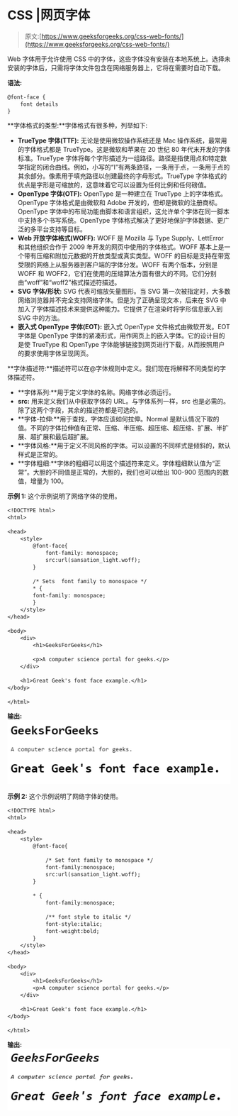 # CSS |网页字体

> 原文:[https://www.geeksforgeeks.org/css-web-fonts/](https://www.geeksforgeeks.org/css-web-fonts/)

Web 字体用于允许使用 CSS 中的字体，这些字体没有安装在本地系统上。选择未安装的字体后，只需将字体文件包含在网络服务器上，它将在需要时自动下载。

**语法:**

```
@font-face {
    font details
}

```

**字体格式的类型:**字体格式有很多种，列举如下:

*   **TrueType 字体(TTF):** 无论是使用微软操作系统还是 Mac 操作系统，最常用的字体格式都是 TrueType。这是微软和苹果在 20 世纪 80 年代末开发的字体标准。TrueType 字体将每个字形描述为一组路径。路径是指使用点和特定数学指定的闭合曲线。例如，小写的“I”有两条路径，一条用于点，一条用于点的其余部分。像素用于填充路径以创建最终的字母形式。TrueType 字体格式的优点是字形是可缩放的，这意味着它可以设置为任何比例和任何磅值。
*   **OpenType 字体(OTF):** OpenType 是一种建立在 TrueType 上的字体格式。OpenType 字体格式是由微软和 Adobe 开发的，但却是微软的注册商标。OpenType 字体中的布局功能由脚本和语言组织，这允许单个字体在同一脚本中支持多个书写系统。OpenType 字体格式解决了更好地保护字体数据、更广泛的多平台支持等目标。
*   **Web 开放字体格式(WOFF):** WOFF 是 Mozilla 与 Type Supply、LettError 和其他组织合作于 2009 年开发的网页中使用的字体格式。WOFF 基本上是一个带有压缩和附加元数据的开放类型或真实类型。WOFF 的目标是支持在带宽受限的网络上从服务器到客户端的字体分发。WOFF 有两个版本，分别是 WOFF 和 WOFF2，它们在使用的压缩算法方面有很大的不同。它们分别由“woff”和“woff2”格式描述符描述。
*   **SVG 字体/形状:** SVG 代表可缩放矢量图形。当 SVG 第一次被指定时，大多数网络浏览器并不完全支持网络字体。但是为了正确呈现文本，后来在 SVG 中加入了字体描述技术来提供这种能力。它提供了在渲染时将字形信息嵌入到 SVG 中的方法。
*   **嵌入式 OpenType 字体(EOT):** 嵌入式 OpenType 文件格式由微软开发。EOT 字体是 OpenType 字体的紧凑形式，用作网页上的嵌入字体。它的设计目的是使 TrueType 和 OpenType 字体能够链接到网页进行下载，从而按照用户的要求使用字体呈现网页。

**字体描述符:**描述符可以在@字体规则中定义。我们现在将解释不同类型的字体描述符。

*   **字体系列:**用于定义字体的名称。网络字体必须运行。
*   **src:** 用来定义我们从中获取字体的 URL。与字体系列一样，src 也是必需的。除了这两个字段，其余的描述符都是可选的。
*   **字体-拉伸:**用于查找，字体应该如何拉伸。Normal 是默认情况下取的值。不同的字体拉伸值有正常、压缩、半压缩、超压缩、超压缩、扩展、半扩展、超扩展和最后超扩展。
*   **字体风格:**用于定义不同风格的字体。可以设置的不同样式是倾斜的，默认样式是正常的。
*   **字体粗细:**字体的粗细可以用这个描述符来定义。字体粗细默认值为“正常”。大胆的不同值是正常的，大胆的，我们也可以给出 100-900 范围内的数值，增量为 100。

**示例 1:** 这个示例说明了网络字体的使用。

```
<!DOCTYPE html>
<html>

<head>
    <style> 
        @font-face{
            font-family: monospace;
            src:url(sansation_light.woff);
        }

        /* Sets  font family to monospace */
        * {
        font-family: monospace; 
        }
    </style>
</head>

<body>
    <div>
        <h1>GeeksForGeeks</h1>

        <p>A computer science portal for geeks.</p>
    </div>

    <h1>Great Geek's font face example.</h1>
</body>

</html>                    
```

**输出:**
![](img/2477850acfcf34caabca27a4be7b1458.png)

**示例 2:** 这个示例说明了网络字体的使用。

```
<!DOCTYPE html>
<html>

<head>
    <style> 
        @font-face{

            /* Set font family to monospace */
            font-family:monospace; 
            src:url(sansation_light.woff);
        }

        * {
            font-family:monospace;

            /** font style to italic */
            font-style:italic;
            font-weight:bold; 
        }
    </style>
</head>

<body>
    <div>
        <h1>GeeksForGeeks</h1>
        <p>A computer science portal for geeks.</p>
    </div>

    <h1>Great Geek's font face example.</h1>
</body>

</html>                    
```

**输出:**
![](img/ca5b8401d1ebea9f0231d3749becdcc1.png)